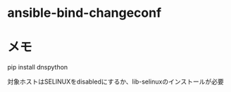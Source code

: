 # ansible-bind-changeconf

# メモ
pip install dnspython

対象ホストはSELINUXをdisabledにするか、lib-selinuxのインストールが必要
